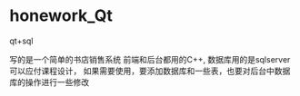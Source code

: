 # honework_Qt
qt+sql
<p>写的是一个简单的书店销售系统
前端和后台都用的C++,
数据库用的是sqlserver
可以应付课程设计，
如果需要使用，要添加数据库和一些表，也要对后台中数据库的操作进行一些修改
